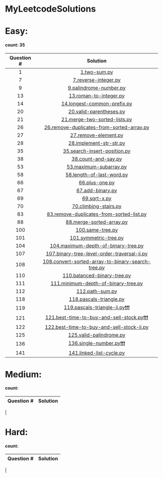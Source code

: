# MyLeetcodeSolutions
# Easy:
#### count: 35
Question #|Solution
:-:|:-:
1|[1.two-sum.py](./1.two-sum.py)
7|[7.reverse-integer.py](./7.reverse-integer.py)
9|[9.palindrome-number.py](./9.palindrome-number.py)
13|[13.roman-to-integer.py](./13.roman-to-integer.py)
14|[14.longest-common-prefix.py](./14.longest-common-prefix.py)
20|[20.valid-parentheses.py](./20.valid-parentheses.py)
21|[21.merge-two-sorted-lists.py](./21.merge-two-sorted-lists.py)
26|[26.remove-duplicates-from-sorted-array.py](./26.remove-duplicates-from-sorted-array.py)
27|[27.remove-element.py](./27.remove-element.py)
28|[28.implement-str-str.py](./28.implement-str-str.py)
35|[35.search-insert-position.py](./35.search-insert-position.py)
38|[38.count-and-say.py](./38.count-and-say.py)
53|[53.maximum-subarray.py](./53.maximum-subarray.py)
58|[58.length-of-last-word.py](./58.length-of-last-word.py)
66|[66.plus-one.py](./66.plus-one.py)
67|[67.add-binary.py](./67.add-binary.py)
69|[69.sqrt-x.py](./69.sqrt-x.py)
70|[70.climbing-stairs.py](./70.climbing-stairs.py)
83|[83.remove-duplicates-from-sorted-list.py](./83.remove-duplicates-from-sorted-list.py)
88|[88.merge-sorted-array.py](./88.merge-sorted-array.py)
100|[100.same-tree.py](./100.same-tree.py)
101|[101.symmetric-tree.py](./101.symmetric-tree.py)
104|[104.maximum-depth-of-binary-tree.py](./104.maximum-depth-of-binary-tree.py)
107|[107.binary-tree-level-order-traversal-ii.py](./107.binary-tree-level-order-traversal-ii.py)
108|[108.convert-sorted-array-to-binary-search-tree.py](./108.convert-sorted-array-to-binary-search-tree.py)
110|[110.balanced-binary-tree.py](./110.balanced-binary-tree.py)
111|[111.minimum-depth-of-binary-tree.py](./111.minimum-depth-of-binary-tree.py)
112|[112.path-sum.py](./112.path-sum.py)
118|[118.pascals-triangle.py](./118.pascals-triangle.py)
119|[119.pascals-triangle-ii.py❗️❗️❗️](./119.pascals-triangle-ii.py)
121|[121.best-time-to-buy-and-sell-stock.py❗️❗️❗️](./121.best-time-to-buy-and-sell-stock.py)
122|[122.best-time-to-buy-and-sell-stock-ii.py](./122.best-time-to-buy-and-sell-stock-ii.py)
125|[125.valid-palindrome.py](./125.valid-palindrome.py)
136|[136.single-number.py❗️❗️❗️](./136.single-number.py)
141|[141.linked-list-cycle.py](./141.linked-list-cycle.py)

# Medium:
#### count:
Question #|Solution
:-:|:-:
|

# Hard:
#### count:
Question #|Solution
:-:|:-:
|